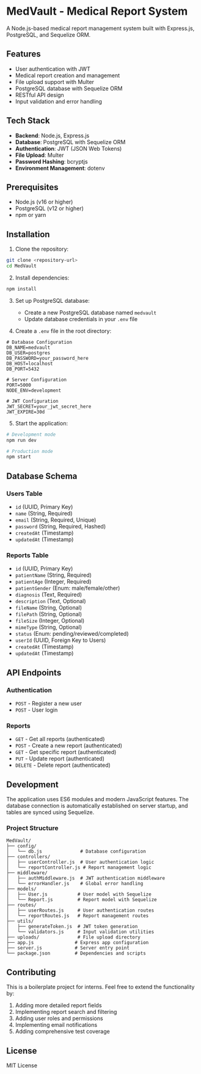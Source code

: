 # MedVault - Medical Report System

A Node.js-based medical report management system built with Express.js, PostgreSQL, and Sequelize ORM.

## Features

- User authentication with JWT
- Medical report creation and management
- File upload support with Multer
- PostgreSQL database with Sequelize ORM
- RESTful API design
- Input validation and error handling

## Tech Stack

- **Backend**: Node.js, Express.js
- **Database**: PostgreSQL with Sequelize ORM
- **Authentication**: JWT (JSON Web Tokens)
- **File Upload**: Multer
- **Password Hashing**: bcryptjs
- **Environment Management**: dotenv

## Prerequisites

- Node.js (v16 or higher)
- PostgreSQL (v12 or higher)
- npm or yarn

## Installation

1. Clone the repository:
```bash
git clone <repository-url>
cd MedVault
```

2. Install dependencies:
```bash
npm install
```

3. Set up PostgreSQL database:
   - Create a new PostgreSQL database named `medvault`
   - Update database credentials in your `.env` file

4. Create a `.env` file in the root directory:
```env
# Database Configuration
DB_NAME=medvault
DB_USER=postgres
DB_PASSWORD=your_password_here
DB_HOST=localhost
DB_PORT=5432

# Server Configuration
PORT=5000
NODE_ENV=development

# JWT Configuration
JWT_SECRET=your_jwt_secret_here
JWT_EXPIRE=30d
```

5. Start the application:
```bash
# Development mode
npm run dev

# Production mode
npm start
```

## Database Schema

### Users Table
- `id` (UUID, Primary Key)
- `name` (String, Required)
- `email` (String, Required, Unique)
- `password` (String, Required, Hashed)
- `createdAt` (Timestamp)
- `updatedAt` (Timestamp)

### Reports Table
- `id` (UUID, Primary Key)
- `patientName` (String, Required)
- `patientAge` (Integer, Required)
- `patientGender` (Enum: male/female/other)
- `diagnosis` (Text, Required)
- `description` (Text, Optional)
- `fileName` (String, Optional)
- `filePath` (String, Optional)
- `fileSize` (Integer, Optional)
- `mimeType` (String, Optional)
- `status` (Enum: pending/reviewed/completed)
- `userId` (UUID, Foreign Key to Users)
- `createdAt` (Timestamp)
- `updatedAt` (Timestamp)

## API Endpoints

### Authentication
- `POST` - Register a new user
- `POST` - User login

### Reports
- `GET` - Get all reports (authenticated)
- `POST` - Create a new report (authenticated)
- `GET` - Get specific report (authenticated)
- `PUT` - Update report (authenticated)
- `DELETE` - Delete report (authenticated)

## Development

The application uses ES6 modules and modern JavaScript features. The database connection is automatically established on server startup, and tables are synced using Sequelize.

### Project Structure
```
MedVault/
├── config/
│   └── db.js              # Database configuration
├── controllers/
│   ├── userController.js  # User authentication logic
│   └── reportController.js # Report management logic
├── middleware/
│   ├── authMiddleware.js  # JWT authentication middleware
│   └── errorHandler.js    # Global error handling
├── models/
│   ├── User.js           # User model with Sequelize
│   └── Report.js         # Report model with Sequelize
├── routes/
│   ├── userRoutes.js     # User authentication routes
│   └── reportRoutes.js   # Report management routes
├── utils/
│   ├── generateToken.js  # JWT token generation
│   └── validators.js     # Input validation utilities
├── uploads/              # File upload directory
├── app.js               # Express app configuration
├── server.js            # Server entry point
└── package.json         # Dependencies and scripts
```

## Contributing

This is a boilerplate project for interns. Feel free to extend the functionality by:

1. Adding more detailed report fields
2. Implementing report search and filtering
3. Adding user roles and permissions
4. Implementing email notifications
5. Adding comprehensive test coverage

## License

MIT License